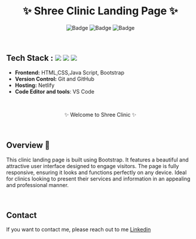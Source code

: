 <h1 align="center">
       ✨  Shree Clinic Landing Page  ✨
</h1>

<div align="center">

![Badge](https://img.shields.io/badge/Tech_Stack-HTML-orange) ![Badge](https://img.shields.io/badge/CSS-blue) ![Badge](https://img.shields.io/badge/-Java_Script-yellow)

</div>

<br />

## Tech Stack : <img src="https://img.shields.io/badge/html5%20-%23E34F26.svg?&style=for-the-badge&logo=html5&logoColor=white"/> <img src="https://img.shields.io/badge/css3%20-%231572B6.svg?&style=for-the-badge&logo=css3&logoColor=white"/> <img src="https://img.shields.io/badge/Bootstrap-563D7C?style=for-the-badge&logo=bootstrap&logoColor=white"/>  


- **Frontend:** HTML,CSS,Java Script, Bootstrap 
- **Version Control:** Git and GitHub
- **Hosting:** Netlify
- **Code Editor and tools**: VS Code

 <br />

   <p align="center">✨ Welcome to Shree Clinic ✨ <br /></p>
 <br />

## Overview 🔨

This clinic landing page is built using Bootstrap. It features a beautiful and attractive user interface designed to engage visitors. The page is fully responsive, ensuring it looks and functions perfectly on any device. Ideal for clinics looking to present their services and information in an appealing and professional manner.

  <br />

## Contact

If you want to contact me, please reach out to me [Linkedin](www.linkedin.com/in/aabhajahagirdar)

